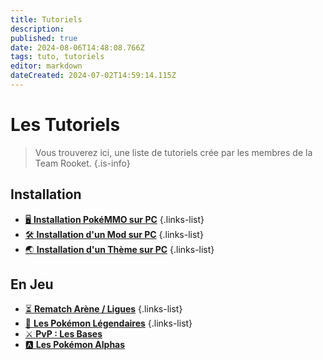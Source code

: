 ```yaml
---
title: Tutoriels
description: 
published: true
date: 2024-08-06T14:48:08.766Z
tags: tuto, tutoriels
editor: markdown
dateCreated: 2024-07-02T14:59:14.115Z
---
```


# Les Tutoriels

> Vous trouverez ici, une liste de tutoriels crée par les membres de la Team Rooket.
{.is-info}

## Installation 
- [🖥️ **Installation PokéMMO sur PC**](https://team-rooket.dwcloud.fr/fr/Tutoriels/Installation_PokeMMO_PC)
{.links-list}
- [🛠️ **Installation d'un Mod sur PC**](https://team-rooket.dwcloud.fr/fr/Tutoriels/Installation_Mod_PC)
{.links-list}
- [🌏 **Installation d'un Thème sur PC**](https://team-rooket.fr/fr/Tutoriels/Installation_Theme_PC)
{.links-list}

## En Jeu
- [⏳ **Rematch Arène / Ligues**](https://team-rooket.fr/fr/Tutoriels/Rematch_Arene_Ligues)
{.links-list}
- [🐲 **Les Pokémon Légendaires**](https://team-rooket.fr/fr/Tutoriels/Pokemon_Legendaires)
{.links-list}
- [⚔️ **PvP : Les Bases**](https://team-rooket.fr/fr/Tutoriels/PvP_Les_Bases)
- [🅰️ **Les Pokémon Alphas**](https://team-rooket.fr/fr/Tutoriels/Les_Pokemon_Alphas)


